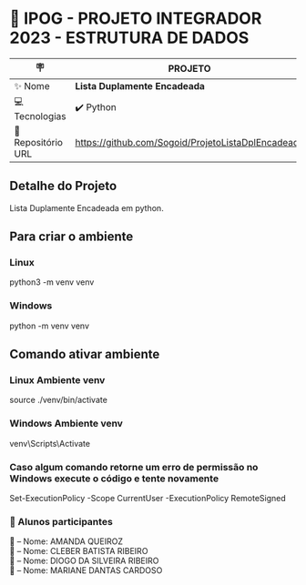 # :school: IPOG - PROJETO INTEGRADOR 2023 - ESTRUTURA DE DADOS

|:placard:  | PROJETO |
| -------------  | --- |
| :sparkles: Nome        | **Lista Duplamente Encadeada**
| :computer: Tecnologias | :heavy_check_mark: Python
| :open_file_folder: Repositório URL  | <https://github.com/Sogoid/ProjetoListaDplEncadeada>

## Detalhe do Projeto

Lista Duplamente Encadeada em python.

## Para criar o ambiente

### Linux

  python3 -m venv venv

### Windows

  python -m venv venv

## Comando ativar ambiente

### Linux Ambiente venv

source ./venv/bin/activate

### Windows Ambiente venv

venv\Scripts\Activate

### Caso algum comando retorne um erro de permissão no Windows execute o código e tente novamente

Set-ExecutionPolicy -Scope CurrentUser -ExecutionPolicy RemoteSigned

### :scroll: Alunos participantes

 :woman: – Nome: AMANDA QUEIROZ \
 :man:  – Nome: CLEBER BATISTA RIBEIRO \
 :man:  – Nome: DIOGO DA SILVEIRA RIBEIRO \
 :woman: – Nome: MARIANE DANTAS CARDOSO
